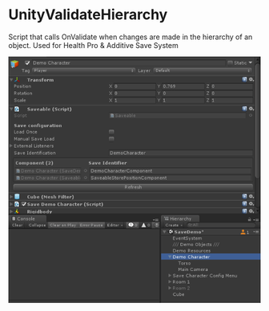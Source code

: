 # UnityValidateHierarchy
Script that calls OnValidate when changes are made in the hierarchy of an object. Used for Health Pro &amp; Additive Save System


![How it works](https://github.com/AlexMeesters/UnityValidateHierarchy/blob/master/2019-06-18_18-08-56.gif)
